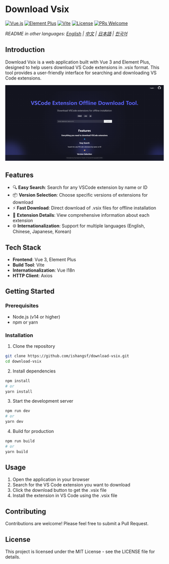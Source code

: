 # Download Vsix

[![Vue.js](https://img.shields.io/badge/Vue.js-v3.5-4FC08D?style=flat&logo=vue.js&logoColor=white)](https://vuejs.org/)
[![Element Plus](https://img.shields.io/badge/Element_Plus-v2.9.6-409EFF?style=flat&logo=element&logoColor=white)](https://element-plus.org/)
[![Vite](https://img.shields.io/badge/Vite-v6.2.2-646CFF?style=flat&logo=vite&logoColor=white)](https://vitejs.dev/)
[![License](https://img.shields.io/badge/License-MIT-yellow.svg)](LICENSE)
[![PRs Welcome](https://img.shields.io/badge/PRs-welcome-brightgreen.svg)](https://github.com/ishangsf/download-vsix/pulls)

*README in other languages: [English](README.en.md) | [中文](README.zh.md) | [日本語](README.ja.md) | [한국어](README.ko.md)*

## Introduction
Download Vsix is a web application built with Vue 3 and Element Plus, designed to help users download VS Code extensions in .vsix format. This tool provides a user-friendly interface for searching and downloading VS Code extensions.

![Screenshot](screenshot.png)

## Features
- 🔍 **Easy Search**: Search for any VSCode extension by name or ID
- 📦 **Version Selection**: Choose specific versions of extensions for download
- ⚡ **Fast Download**: Direct download of .vsix files for offline installation
- 🔄 **Extension Details**: View comprehensive information about each extension
- 🌐 **Internationalization**: Support for multiple languages (English, Chinese, Japanese, Korean)

## Tech Stack
- **Frontend**: Vue 3, Element Plus
- **Build Tool**: Vite
- **Internationalization**: Vue I18n
- **HTTP Client**: Axios

## Getting Started

### Prerequisites
- Node.js (v14 or higher)
- npm or yarn

### Installation
1. Clone the repository
```bash
git clone https://github.com/ishangsf/download-vsix.git
cd download-vsix
```

2. Install dependencies
```bash
npm install
# or
yarn install
```

3. Start the development server
```bash
npm run dev
# or
yarn dev
```

4. Build for production
```bash
npm run build
# or
yarn build
```

## Usage
1. Open the application in your browser
2. Search for the VS Code extension you want to download
3. Click the download button to get the .vsix file
4. Install the extension in VS Code using the .vsix file

## Contributing
Contributions are welcome! Please feel free to submit a Pull Request.

## License
This project is licensed under the MIT License - see the LICENSE file for details. 